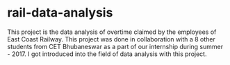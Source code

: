 # rail-data-analysis
This project is the data analysis of overtime claimed by the employees of East Coast Railway.
This project was done in collaboration with a 8 other students from CET Bhubaneswar as a part of our internship during summer - 2017.
I got introduced into the field of data analysis with this project.
